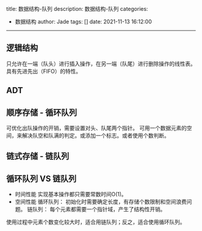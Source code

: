 title: 数据结构-队列
description: 数据结构-队列
categories:
  - 数据结构
author: Jade
tags: []
date: 2021-11-13 16:12:00
---
## 逻辑结构
只允许在一端（队头）进行插入操作，在另一端（队尾）进行删除操作的线性表。
具有先进先出（FIFO）的特性。

## ADT

## 顺序存储 - 循环队列
可优化出队操作的开销，需要设置对头、队尾两个指针。
可用一个数据元素的空间，来解决队空和队满的判定。或添加一个标志。或者使用个数判断。

## 链式存储 - 链队列

## 循环队列 VS 链队列
- 时间性能
实现基本操作都只需要常数时间O(1)。
- 空间性能
循环队列： 初始化时需要确定长度，有存储个数限制和空间浪费问题。
链队列： 每个元素都需要一个指针域，产生了结构性开销。

使用过程中元素个数变化较大时，适合用链队列；反之，适合使用循环队列。